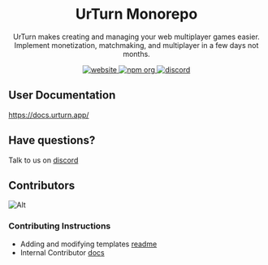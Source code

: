 <h1 align="center">
UrTurn Monorepo
</h1>

<p align="center">UrTurn makes creating and managing your web multiplayer games easier. Implement monetization, matchmaking, and multiplayer in a few days not months.</p>

<p align="center">
  <a href="https://www.urturn.app">
    <img alt="website" src="https://img.shields.io/website-up-down-green-red/https/urturn.app.svg"/>
  </a>
  <a href="https://www.npmjs.com/org/urturn">
    <img alt="npm org" src="https://img.shields.io/badge/npm-urturn-green.svg"/>
  </a>
  <a href="https://discord.gg/myWacjdb5S">
    <img alt="discord" src="https://badgen.net/badge/icon/discord?icon=discord&label"/>
  </a>
</p>

## User Documentation
https://docs.urturn.app/

## Have questions?

Talk to us on [discord](https://discord.gg/myWacjdb5S)

## Contributors

![Alt](https://repobeats.axiom.co/api/embed/1d535cc9b3dda15020410a5fa918edab884816d5.svg)

### Contributing Instructions

- Adding and modifying templates [readme](templates/README.md)
- Internal Contributor [docs](https://docs.google.com/document/d/1C5VCiNZEYpNmNItgmS53FOrZrA--SPJt-oCrYwC_kEU/edit?usp=sharing)
